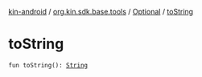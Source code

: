 [kin-android](../../index.md) / [org.kin.sdk.base.tools](../index.md) / [Optional](index.md) / [toString](./to-string.md)

# toString

`fun toString(): `[`String`](https://kotlinlang.org/api/latest/jvm/stdlib/kotlin/-string/index.html)